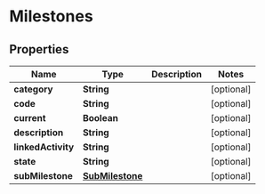 

# Milestones


## Properties

| Name | Type | Description | Notes |
|------------ | ------------- | ------------- | -------------|
|**category** | **String** |  |  [optional] |
|**code** | **String** |  |  [optional] |
|**current** | **Boolean** |  |  [optional] |
|**description** | **String** |  |  [optional] |
|**linkedActivity** | **String** |  |  [optional] |
|**state** | **String** |  |  [optional] |
|**subMilestone** | [**SubMilestone**](SubMilestone.md) |  |  [optional] |



